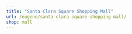 ```yaml
---
title: "Santa Clara Square Shopping Mall"
url: /eugene/santa-clara-square-shopping-mall/
shop: mall
---
```

